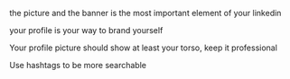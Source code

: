 the picture and the banner is the most important element of your linkedin

your profile is your way to brand yourself

Your profile picture should show at least your torso, keep it professional

Use hashtags to be more searchable